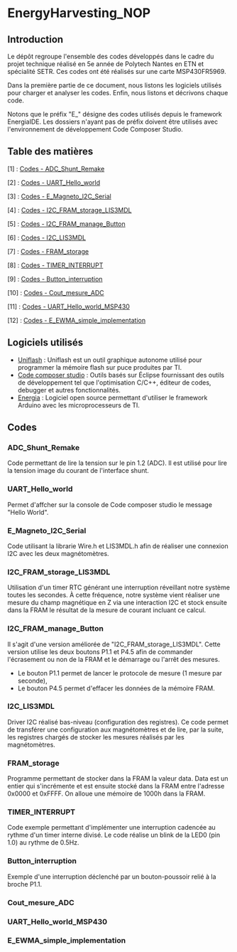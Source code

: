 # EnergyHarvesting_NOP

## Introduction

Le dépôt regroupe l'ensemble des codes développés dans le cadre du projet technique réalisé en 5e année de Polytech Nantes en ETN et spécialité SETR. Ces codes ont été réalisés sur une carte MSP430FR5969.

Dans la première partie de ce document, nous listons les logiciels utilisés pour charger et analyser les codes. Enfin, nous listons et décrivons chaque code.

Notons que le préfix "E_" désigne des codes utilisés depuis le framework EnergiaIDE. Les dossiers n'ayant pas de préfix doivent être utilisés avec l'environnement de développement Code Composer Studio.

## Table des matières

[1] : [Codes - ADC_Shunt_Remake](#adc_shunt_remake)  

[2] : [Codes - UART_Hello_world](#uart_hello_world)  

[3] : [Codes - E_Magneto_I2C_Serial](#e_magneto_i2c_serial)  

[4] : [Codes - I2C_FRAM_storage_LIS3MDL](#i2c_fram_storage_lis3mdl)  

[5] : [Codes - I2C_FRAM_manage_Button](#i2c_fram_manage_button)  

[6] : [Codes - I2C_LIS3MDL](#i2c_lis3mdl)  

[7] : [Codes - FRAM_storage](#fram_storage)  

[8] : [Codes - TIMER_INTERRUPT](#timer_interrupt)  

[9] : [Codes - Button_interruption](#button_interruption) 

[10] : [Codes - Cout_mesure_ADC](#cout_mesure_adc) 

[11] : [Codes - UART_Hello_world_MSP430](#uart_hello_world_msp430) 

[12] : [Codes - E_EWMA_simple_implementation](#e_ewma_simple_implementation) 

## Logiciels utilisés


- [Uniflash](https://www.ti.com/tool/UNIFLASH) : Uniflash est un outil graphique autonome utilisé pour programmer la mémoire flash sur puce produites par TI.
- [Code composer studio](https://www.ti.com/tool/CCSTUDIO#overview) : Outils basés sur Éclipse fournissant des outils de développement tel que l'optimisation C/C++, éditeur de codes, debugger et autres fonctionnalités.
- [Energia](https://energia.nu/) : Logiciel open source permettant d'utiliser le framework Arduino avec les microprocesseurs de TI.

## Codes

### ADC_Shunt_Remake

Code permettant de lire la tension sur le pin 1.2 (ADC). Il est utilisé pour lire la tension image du courant de l'interface shunt.

### UART_Hello_world

Permet d'affcher sur la console de Code composer studio le message "Hello World".

### E_Magneto_I2C_Serial

Code utilisant la librarie Wire.h et LIS3MDL.h afin de réaliser une connexion I2C avec les deux magnétomètres.

### I2C_FRAM_storage_LIS3MDL

Utilisation d'un timer RTC générant une interruption réveillant notre système toutes les secondes. À cette fréquence, notre système vient réaliser une mesure du champ magnétique en Z via une interaction I2C et stock ensuite dans la FRAM le résultat de la mesure de courant incluant ce calcul.

### I2C_FRAM_manage_Button

Il s'agit d'une version améliorée de "I2C_FRAM_storage_LIS3MDL". Cette version utilise les deux boutons P1.1 et P4.5 afin de commander l'écrasement ou non de la FRAM et le démarrage ou l'arrêt des mesures.

- Le bouton P1.1 permet de lancer le protocole de mesure (1 mesure par seconde),
- Le bouton P4.5 permet d'effacer les données de la mémoire FRAM.

### I2C_LIS3MDL

Driver I2C réalisé bas-niveau (configuration des registres). Ce code permet de transférer une configuration aux magnétomètres et de lire, par la suite, les registres chargés de stocker les mesures réalisés par les magnétomètres.

### FRAM_storage

Programme permettant de stocker dans la FRAM la valeur data. Data est un entier qui s'incrémente et est ensuite stocké dans la FRAM entre l'adresse 0x0000 et 0xFFFF. On alloue une mémoire de 1000h dans la FRAM.

### TIMER_INTERRUPT

Code exemple permettant d'implémenter une interruption cadencée au rythme d'un timer interne divisé. Le code réalise un blink de la LED0 (pin 1.0) au rythme de 0.5Hz.

### Button_interruption 

Exemple d'une interruption déclenché par un bouton-poussoir relié à la broche P1.1.

### Cout_mesure_ADC


### UART_Hello_world_MSP430

### E_EWMA_simple_implementation
